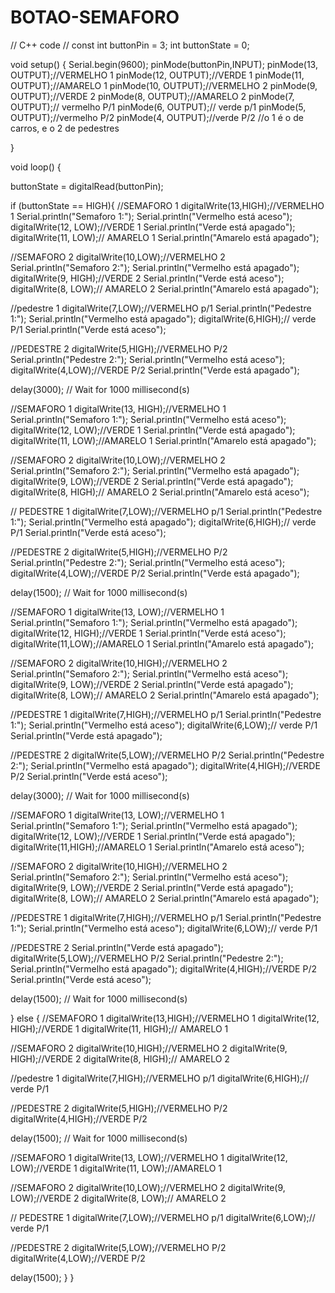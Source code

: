 # BOTAO-SEMAFORO
// C++ code
//
const int buttonPin = 3;
int buttonState = 0;

void setup()
{
  Serial.begin(9600);
  pinMode(buttonPin,INPUT);
  pinMode(13, OUTPUT);//VERMELHO 1
  pinMode(12, OUTPUT);//VERDE 1
  pinMode(11, OUTPUT);//AMARELO 1
  pinMode(10, OUTPUT);//VERMELHO 2 
  pinMode(9, OUTPUT);//VERDE 2
  pinMode(8, OUTPUT);//AMARELO 2
  pinMode(7, OUTPUT);// vermelho P/1
  pinMode(6, OUTPUT);// verde p/1
  pinMode(5, OUTPUT);//vermelho P/2
  pinMode(4, OUTPUT);//verde P/2
 //o 1 é o de carros, e o 2 de pedestres 
  
}

void loop() { 

buttonState = digitalRead(buttonPin);

if (buttonState == HIGH){ 
  //SEMAFORO 1
  digitalWrite(13,HIGH);//VERMELHO 1
  Serial.println("Semaforo 1:");
  Serial.println("Vermelho está aceso");
  digitalWrite(12, LOW);//VERDE 1
  Serial.println("Verde está apagado");
  digitalWrite(11, LOW);// AMARELO 1
  Serial.println("Amarelo está apagado");
  
  //SEMAFORO 2
  digitalWrite(10,LOW);//VERMELHO 2
  Serial.println("Semaforo 2:");
  Serial.println("Vermelho está apagado");
  digitalWrite(9, HIGH);//VERDE 2
  Serial.println("Verde está aceso");
  digitalWrite(8, LOW);// AMARELO 2
  Serial.println("Amarelo está apagado");

  //pedestre 1
  digitalWrite(7,LOW);//VERMELHO p/1
  Serial.println("Pedestre 1:");
  Serial.println("Vermelho está apagado");
  digitalWrite(6,HIGH);// verde P/1
  Serial.println("Verde está aceso");

  //PEDESTRE 2
  digitalWrite(5,HIGH);//VERMELHO P/2
  Serial.println("Pedestre 2:");
  Serial.println("Vermelho está aceso");
  digitalWrite(4,LOW);//VERDE P/2 
  Serial.println("Verde está apagado");

  
  delay(3000); // Wait for 1000 millisecond(s)
  
  //SEMAFORO 1
  digitalWrite(13, HIGH);//VERMELHO 1
  Serial.println("Semaforo 1:");
  Serial.println("Vermelho está aceso");
  digitalWrite(12, LOW);//VERDE 1
  Serial.println("Verde está apagado");
  digitalWrite(11, LOW);//AMARELO 1
  Serial.println("Amarelo está apagado");

  //SEMAFORO 2
  digitalWrite(10,LOW);//VERMELHO 2
  Serial.println("Semaforo 2:");
  Serial.println("Vermelho está apagado");
  digitalWrite(9, LOW);//VERDE 2
  Serial.println("Verde está apagado");
  digitalWrite(8, HIGH);// AMARELO 2
  Serial.println("Amarelo está aceso");

  // PEDESTRE 1
  digitalWrite(7,LOW);//VERMELHO p/1
  Serial.println("Pedestre 1:");
  Serial.println("Vermelho está apagado");
  digitalWrite(6,HIGH);// verde P/1
  Serial.println("Verde está aceso");

  //PEDESTRE 2
  digitalWrite(5,HIGH);//VERMELHO P/2
  Serial.println("Pedestre 2:");
  Serial.println("Vermelho está aceso");
  digitalWrite(4,LOW);//VERDE P/2 
  Serial.println("Verde está apagado");
  
  delay(1500); // Wait for 1000 millisecond(s)
  
  //SEMAFORO 1
  digitalWrite(13, LOW);//VERMELHO 1
  Serial.println("Semaforo 1:");
  Serial.println("Vermelho está apagado");
  digitalWrite(12, HIGH);//VERDE 1
  Serial.println("Verde está aceso");
  digitalWrite(11,LOW);//AMARELO 1
  Serial.println("Amarelo está apagado");

  //SEMAFORO 2
  digitalWrite(10,HIGH);//VERMELHO 2
  Serial.println("Semaforo 2:");
  Serial.println("Vermelho está aceso");
  digitalWrite(9, LOW);//VERDE 2
  Serial.println("Verde está apagado");
  digitalWrite(8, LOW);// AMARELO 2
  Serial.println("Amarelo está apagado");

  //PEDESTRE 1
  digitalWrite(7,HIGH);//VERMELHO p/1
  Serial.println("Pedestre 1:");
  Serial.println("Vermelho está aceso");
  digitalWrite(6,LOW);// verde P/1
  Serial.println("Verde está apagado");

  //PEDESTRE 2
  digitalWrite(5,LOW);//VERMELHO P/2
  Serial.println("Pedestre 2:");
  Serial.println("Vermelho está apagado");
  digitalWrite(4,HIGH);//VERDE P/2 
  Serial.println("Verde está aceso");
  
  delay(3000); // Wait for 1000 millisecond(s)
  
  //SEMAFORO 1
  digitalWrite(13, LOW);//VERMELHO 1
  Serial.println("Semaforo 1:");
  Serial.println("Vermelho está apagado");
  digitalWrite(12, LOW);//VERDE 1
  Serial.println("Verde está apagado");
  digitalWrite(11,HIGH);//AMARELO 1
  Serial.println("Amarelo está aceso");

  //SEMAFORO 2
  digitalWrite(10,HIGH);//VERMELHO 2
  Serial.println("Semaforo 2:");
  Serial.println("Vermelho está aceso");
  digitalWrite(9, LOW);//VERDE 2
  Serial.println("Verde está apagado");
  digitalWrite(8, LOW);// AMARELO 2
  Serial.println("Amarelo está apagado");

  //PEDESTRE 1
  digitalWrite(7,HIGH);//VERMELHO p/1
  Serial.println("Pedestre 1:");
  Serial.println("Vermelho está aceso");
  digitalWrite(6,LOW);// verde P/1

  //PEDESTRE 2
  Serial.println("Verde está apagado");
  digitalWrite(5,LOW);//VERMELHO P/2
  Serial.println("Pedestre 2:");
  Serial.println("Vermelho está apagado");
  digitalWrite(4,HIGH);//VERDE P/2
  Serial.println("Verde está aceso");
  
  delay(1500); // Wait for 1000 millisecond(s)
  
} else {
      //SEMAFORO 1
  digitalWrite(13,HIGH);//VERMELHO 1
  digitalWrite(12, HIGH);//VERDE 1
  digitalWrite(11, HIGH);// AMARELO 1
  
  //SEMAFORO 2
  digitalWrite(10,HIGH);//VERMELHO 2
  digitalWrite(9, HIGH);//VERDE 2
  digitalWrite(8, HIGH);// AMARELO 2

  //pedestre 1
  digitalWrite(7,HIGH);//VERMELHO p/1
  digitalWrite(6,HIGH);// verde P/1

  //PEDESTRE 2
  digitalWrite(5,HIGH);//VERMELHO P/2
  digitalWrite(4,HIGH);//VERDE P/2 

  
  delay(1500); // Wait for 1000 millisecond(s)
  
  //SEMAFORO 1
  digitalWrite(13, LOW);//VERMELHO 1
  digitalWrite(12, LOW);//VERDE 1
  digitalWrite(11, LOW);//AMARELO 1

  //SEMAFORO 2
  digitalWrite(10,LOW);//VERMELHO 2
  digitalWrite(9, LOW);//VERDE 2
  digitalWrite(8, LOW);// AMARELO 2

  // PEDESTRE 1
  digitalWrite(7,LOW);//VERMELHO p/1
  digitalWrite(6,LOW);// verde P/1

  //PEDESTRE 2
  digitalWrite(5,LOW);//VERMELHO P/2
  digitalWrite(4,LOW);//VERDE P/2 

  delay(1500);
  }
}
